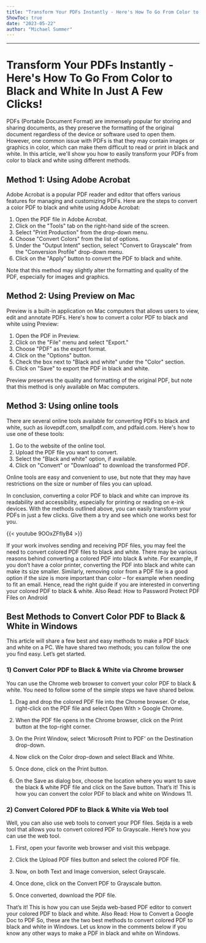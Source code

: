 ```yaml
---
title: "Transform Your PDFs Instantly - Here's How To Go From Color to Black and White In Just A Few Clicks!"
ShowToc: true 
date: "2023-05-22"
author: "Michael Summer"
---
```

*****
# Transform Your PDFs Instantly - Here's How To Go From Color to Black and White In Just A Few Clicks!

PDFs (Portable Document Format) are immensely popular for storing and sharing documents, as they preserve the formatting of the original document regardless of the device or software used to open them. However, one common issue with PDFs is that they may contain images or graphics in color, which can make them difficult to read or print in black and white. In this article, we'll show you how to easily transform your PDFs from color to black and white using different methods.

## Method 1: Using Adobe Acrobat

Adobe Acrobat is a popular PDF reader and editor that offers various features for managing and customizing PDFs. Here are the steps to convert a color PDF to black and white using Adobe Acrobat:

1. Open the PDF file in Adobe Acrobat.
2. Click on the "Tools" tab on the right-hand side of the screen.
3. Select "Print Production" from the drop-down menu.
4. Choose "Convert Colors" from the list of options.
5. Under the "Output Intent" section, select "Convert to Grayscale" from the "Conversion Profile" drop-down menu.
6. Click on the "Apply" button to convert the PDF to black and white.

Note that this method may slightly alter the formatting and quality of the PDF, especially for images and graphics.

## Method 2: Using Preview on Mac

Preview is a built-in application on Mac computers that allows users to view, edit and annotate PDFs. Here's how to convert a color PDF to black and white using Preview:

1. Open the PDF in Preview.
2. Click on the "File" menu and select "Export."
3. Choose "PDF" as the export format.
4. Click on the "Options" button.
5. Check the box next to "Black and white" under the "Color" section.
6. Click on "Save" to export the PDF in black and white.

Preview preserves the quality and formatting of the original PDF, but note that this method is only available on Mac computers.

## Method 3: Using online tools

There are several online tools available for converting PDFs to black and white, such as ilovepdf.com, smallpdf.com, and pdfaid.com. Here's how to use one of these tools:

1. Go to the website of the online tool.
2. Upload the PDF file you want to convert.
3. Select the "Black and white" option, if available.
4. Click on "Convert" or "Download" to download the transformed PDF.

Online tools are easy and convenient to use, but note that they may have restrictions on the size or number of files you can upload.

In conclusion, converting a color PDF to black and white can improve its readability and accessibility, especially for printing or reading on e-ink devices. With the methods outlined above, you can easily transform your PDFs in just a few clicks. Give them a try and see which one works best for you.

{{< youtube 9OOxZFfIyB4 >}} 



If your work involves sending and receiving PDF files, you may feel the need to convert colored PDF files to black and white. There may be various reasons behind converting a colored PDF into black & white. For example, if you don’t have a color printer, converting the PDF into black and white can make its size smaller.
Similarly, removing color from a PDF file is a good option if the size is more important than color – for example when needing to fit an email. Hence, read the right guide if you are interested in converting your colored PDF to black & white.
Also Read: How to Password Protect PDF Files on Android

 
## Best Methods to Convert Color PDF to Black & White in Windows


This article will share a few best and easy methods to make a PDF black and white on a PC. We have shared two methods; you can follow the one you find easy. Let’s get started.

 
### 1) Convert Color PDF to Black & White via Chrome browser


You can use the Chrome web browser to convert your color PDF to black & white. You need to follow some of the simple steps we have shared below.
1. Drag and drop the colored PDF file into the Chrome browser. Or else, right-click on the PDF file and select Open With > Google Chrome.

2. When the PDF file opens in the Chrome browser, click on the Print button at the top-right corner.

3. On the Print Window, select ‘Microsoft Print to PDF‘ on the Destination drop-down.

4. Now click on the Color drop-down and select Black and White.

5. Once done, click on the Print button.

6. On the Save as dialog box, choose the location where you want to save the black & white PDF file and click on the Save button.
That’s it! This is how you can convert the color PDF to black and white on Windows 11.

 
### 2) Convert Colored PDF to Black & White via Web tool


Well, you can also use web tools to convert your PDF files. Sejda is a web tool that allows you to convert colored PDF to Grayscale. Here’s how you can use the web tool.
1. First, open your favorite web browser and visit this webpage.
2. Click the Upload PDF files button and select the colored PDF file.

3. Now, on both Text and Image conversion, select Grayscale.

4. Once done, click on the Convert PDF to Grayscale button.

5. Once converted, download the PDF file.

That’s it! This is how you can use Sejda web-based PDF editor to convert your colored PDF to black and white.
Also Read: How to Convert a Google Doc to PDF
So, these are the two best methods to convert colored PDF to black and white in Windows. Let us know in the comments below if you know any other ways to make a PDF in black and white on Windows.




